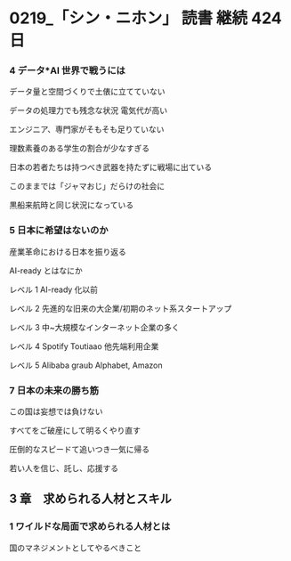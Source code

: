 # 0219\_「シン・ニホン」 読書 継続 424 日

### 4 データ\*AI 世界で戦うには

データ量と空間づくりで土俵に立てていない

データの処理力でも残念な状況
電気代が高い

エンジニア、専門家がそもそも足りていない

理数素養のある学生の割合が少なすぎる

日本の若者たちは持つべき武器を持たずに戦場に出ている

このままでは「ジャマおじ」だらけの社会に

黒船来航時と同じ状況になっている

### 5 日本に希望はないのか

産業革命における日本を振り返る

AI-ready とはなにか

レベル 1 AI-ready 化以前

レベル 2 先進的な旧来の大企業/初期のネット系スタートアップ

レベル 3 中~大規模なインターネット企業の多く

レベル 4 Spotify Toutiaao 他先端利用企業

レベル 5 Alibaba graub Alphabet, Amazon

### 7 日本の未来の勝ち筋

この国は妄想では負けない

すべてをご破産にして明るくやり直す

圧倒的なスピードて追いつき一気に帰る

若い人を信じ、託し、応援する

## 3 章　求められる人材とスキル

### 1 ワイルドな局面で求められる人材とは

国のマネジメントとしてやるべきこと
